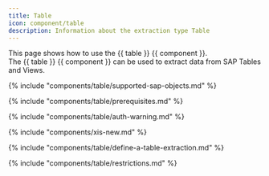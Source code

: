 ```yaml
---
title: Table
icon: component/table
description: Information about the extraction type Table
---
```


This page shows how to use the {{ table }} {{ component }}.<br>
The {{ table }} {{ component }} can be used to extract data from SAP Tables and Views.

{% include "components/table/supported-sap-objects.md"  %}

{% include "components/table/prerequisites.md" %}

{% include "components/table/auth-warning.md"  %}

{% include "components/xis-new.md"  %}

{% include "components/table/define-a-table-extraction.md"  %}

{% include "components/table/restrictions.md"  %}

